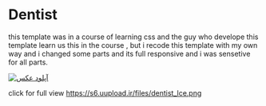 # Dentist
this template was in a course of learning css and the guy who develope this template learn us this in the course , but i recode this template with my own way and i changed some parts and its full responsive and i was sensetive for all parts.

<a href="https://uupload.ir/view/dentist_lce.png" target="_blank"><img src="https://s6.uupload.ir/files/dentist_lce_thumb.png" border="0" alt="آپلود عکس" /></a>

click for full view
https://s6.uupload.ir/files/dentist_lce.png
